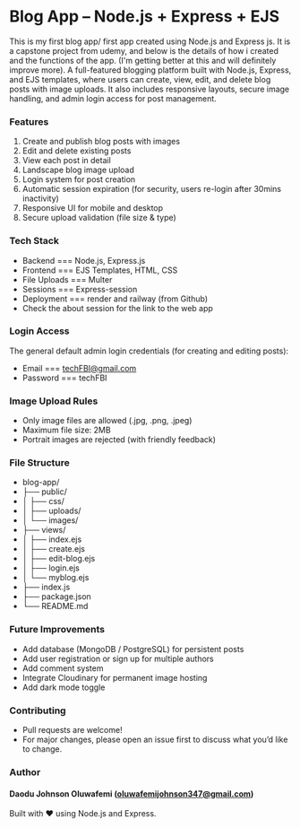 # Blog App – Node.js + Express + EJS
This is my first blog app/ first app created using Node.js and Express js. It is a capstone project from udemy, and below is the details of how i created and the functions of the app. (I'm getting better at this and will definitely improve more).
A full-featured blogging platform built with Node.js, Express, and EJS templates, where users can create, view, edit, and delete blog posts with image uploads.
It also includes responsive layouts, secure image handling, and admin login access for post management.

### Features
1. Create and publish blog posts with images
2. Edit and delete existing posts
3. View each post in detail
4. Landscape blog image upload
5. Login system for post creation
6. Automatic session expiration (for security, users re-login after 30mins inactivity)
7. Responsive UI for mobile and desktop
8. Secure upload validation (file size & type)

### Tech Stack
* Backend === Node.js, Express.js
* Frontend === EJS Templates, HTML, CSS
* File Uploads === Multer
* Sessions === Express-session
* Deployment === render and railway (from Github)
* Check the about session for the link to the web app

### Login Access
The general default admin login credentials (for creating and editing posts):
* Email === techFBI@gmail.com
* Password === techFBI

### Image Upload Rules

* Only image files are allowed (.jpg, .png, .jpeg)
* Maximum file size: 2MB
* Portrait images are rejected (with friendly feedback)

### File Structure
- blog-app/
- ├── public/
- │   ├── css/
- │   ├── uploads/
- │   └── images/
- ├── views/
- │   ├── index.ejs
- │   ├── create.ejs
- │   ├── edit-blog.ejs
- │   ├── login.ejs
- │   └── myblog.ejs
- ├── index.js
- ├── package.json
- └── README.md

### Future Improvements

* Add database (MongoDB / PostgreSQL) for persistent posts
* Add user registration or sign up for multiple authors
* Add comment system
* Integrate Cloudinary for permanent image hosting
* Add dark mode toggle

### Contributing
* Pull requests are welcome!
* For major changes, please open an issue first to discuss what you’d like to change.

### Author
#### Daodu Johnson Oluwafemi (oluwafemijohnson347@gmail.com)
Built with ❤️ using Node.js and Express.


